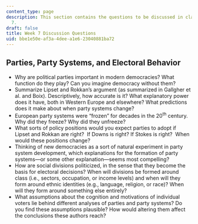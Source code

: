 ```yaml
---
content_type: page
description: This section contains the questions to be discussed in class during Week
  7.
draft: false
title: Week 7 Discussion Questions
uid: bbe1e50e-af3a-4dee-a1e6-23040881ba72
---
```

## Parties, Party Systems, and Electoral Behavior 

- Why are political parties important in modern democracies? What function do they play? Can you imagine democracy without them? 
- Summarize Lipset and Rokkan’s argument (as summarized in Gallgher et al. and Boix). Descriptively, how accurate is it? What explanatory power does it have, both in Western Europe and elsewhere? What predictions does it make about when party systems change?
- European party systems were “frozen” for decades in the 20<sup>th</sup> century. Why did they freeze? Why did they unfreeze?
- What sorts of policy positions would you expect parties to adopt if Lipset and Rokkan are right?  If Downs is right? If Stokes is right?  When would these positions change?
- Thinking of new democracies as a sort of natural experiment in party system development, which explanations for the formation of party systems—or some other explanation—seems most compelling?
- How are social divisions politicized, in the sense that they become the basis for electoral decisions? When will divisions be formed around class (i.e., sectors, occupation, or income levels) and when will they form around ethnic identities (e.g., language, religion, or race)? When will they form around something else entirely?
- What assumptions about the cognition and motivations of individual voters lie behind different analyses of parties and party systems? Do you find these assumptions plausible? How would altering them affect the conclusions these authors reach?